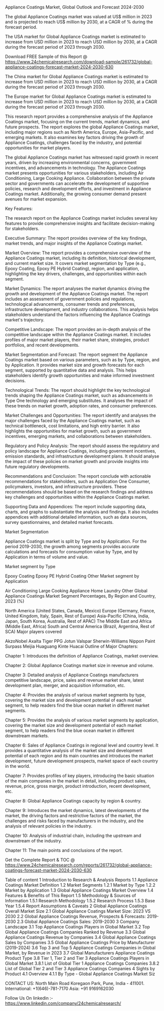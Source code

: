 Appliance Coatings Market, Global Outlook and Forecast 2024-2030

The global Appliance Coatings market was valued at US$ million in 2023 and is projected to reach US$ million by 2030, at a CAGR of % during the forecast period.

The USA market for Global Appliance Coatings  market is estimated to increase from USD million in 2023 to reach USD million by 2030, at a CAGR during the forecast period of 2023 through 2030.

Download FREE Sample of this Report @ https://www.24chemicalresearch.com/download-sample/261732/global-appliance-coatings-forecast-market-2024-2030-630

The China market for Global Appliance Coatings  market is estimated to increase from USD million in 2023 to reach USD million by 2030, at a CAGR during the forecast period of 2023 through 2030.

The Europe market for Global Appliance Coatings  market is estimated to increase from USD million in 2023 to reach USD million by 2030, at a CAGR during the forecast period of 2023 through 2030.

This research report provides a comprehensive analysis of the Appliance Coatings market, focusing on the current trends, market dynamics, and future prospects. The report explores the global Appliance Coatings market, including major regions such as North America, Europe, Asia-Pacific, and emerging markets. It also examines key factors driving the growth of Appliance Coatings, challenges faced by the industry, and potential opportunities for market players.

The global Appliance Coatings market has witnessed rapid growth in recent years, driven by increasing environmental concerns, government incentives, and advancements in technology. The Appliance Coatings market presents opportunities for various stakeholders, including Air Conditioning, Large Cooking Appliance. Collaboration between the private sector and governments can accelerate the development of supportive policies, research and development efforts, and investment in Appliance Coatings market. Additionally, the growing consumer demand present avenues for market expansion.

Key Features:

The research report on the Appliance Coatings market includes several key features to provide comprehensive insights and facilitate decision-making for stakeholders.

Executive Summary: The report provides overview of the key findings, market trends, and major insights of the Appliance Coatings market.

Market Overview: The report provides a comprehensive overview of the Appliance Coatings market, including its definition, historical development, and current market size. It covers market segmentation by Type (e.g., Epoxy Coating, Epoxy PE Hybrid Coating), region, and application, highlighting the key drivers, challenges, and opportunities within each segment.

Market Dynamics: The report analyses the market dynamics driving the growth and development of the Appliance Coatings market. The report includes an assessment of government policies and regulations, technological advancements, consumer trends and preferences, infrastructure development, and industry collaborations. This analysis helps stakeholders understand the factors influencing the Appliance Coatings market's trajectory.

Competitive Landscape: The report provides an in-depth analysis of the competitive landscape within the Appliance Coatings market. It includes profiles of major market players, their market share, strategies, product portfolios, and recent developments.

Market Segmentation and Forecast: The report segment the Appliance Coatings market based on various parameters, such as by Type, region, and by Application. It provides market size and growth forecasts for each segment, supported by quantitative data and analysis. This helps stakeholders identify growth opportunities and make informed investment decisions.

Technological Trends: The report should highlight the key technological trends shaping the Appliance Coatings market, such as advancements in Type One technology and emerging substitutes. It analyses the impact of these trends on market growth, adoption rates, and consumer preferences.

Market Challenges and Opportunities: The report identify and analyses the major challenges faced by the Appliance Coatings market, such as technical bottleneck, cost limitations, and high entry barrier. It also highlights the opportunities for market growth, such as government incentives, emerging markets, and collaborations between stakeholders.

Regulatory and Policy Analysis: The report should assess the regulatory and policy landscape for Appliance Coatings, including government incentives, emission standards, and infrastructure development plans. It should analyse the impact of these policies on market growth and provide insights into future regulatory developments.

Recommendations and Conclusion: The report conclude with actionable recommendations for stakeholders, such as Application One Consumer, policymakers, investors, and infrastructure providers. These recommendations should be based on the research findings and address key challenges and opportunities within the Appliance Coatings market.

Supporting Data and Appendices: The report include supporting data, charts, and graphs to substantiate the analysis and findings. It also includes appendices with additional detailed information, such as data sources, survey questionnaires, and detailed market forecasts.

Market Segmentation

Appliance Coatings market is split by Type and by Application. For the period 2019-2030, the growth among segments provides accurate calculations and forecasts for consumption value by Type, and by Application in terms of volume and value.

Market segment by Type

Epoxy Coating
Epoxy PE Hybrid Coating
Other
Market segment by Application

Air Conditioning
Large Cooking Appliance
Home Laundry
Other
Global Appliance Coatings Market Segment Percentages, By Region and Country, 2023 (%)

North America (United States, Canada, Mexico)
Europe (Germany, France, United Kingdom, Italy, Spain, Rest of Europe)
Asia-Pacific (China, India, Japan, South Korea, Australia, Rest of APAC)
The Middle East and Africa (Middle East, Africa)
South and Central America (Brazil, Argentina, Rest of SCA)
Major players covered

AkzoNobel
Axalta
Tiger
PPG
Jotun
Valspar
Sherwin-Williams
Nippon Paint
Surpass
Meijia
Huaguang
Kinte
Huacai
Outline of Major Chapters:

Chapter 1: Introduces the definition of Appliance Coatings, market overview.

Chapter 2: Global Appliance Coatings market size in revenue and volume.

Chapter 3: Detailed analysis of Appliance Coatings manufacturers competitive landscape, price, sales and revenue market share, latest development plan, merger, and acquisition information, etc.

Chapter 4: Provides the analysis of various market segments by type, covering the market size and development potential of each market segment, to help readers find the blue ocean market in different market segments.

Chapter 5: Provides the analysis of various market segments by application, covering the market size and development potential of each market segment, to help readers find the blue ocean market in different downstream markets.

Chapter 6: Sales of Appliance Coatings in regional level and country level. It provides a quantitative analysis of the market size and development potential of each region and its main countries and introduces the market development, future development prospects, market space of each country in the world.

Chapter 7: Provides profiles of key players, introducing the basic situation of the main companies in the market in detail, including product sales, revenue, price, gross margin, product introduction, recent development, etc.

Chapter 8: Global Appliance Coatings capacity by region & country.

Chapter 9: Introduces the market dynamics, latest developments of the market, the driving factors and restrictive factors of the market, the challenges and risks faced by manufacturers in the industry, and the analysis of relevant policies in the industry.

Chapter 10: Analysis of industrial chain, including the upstream and downstream of the industry.

Chapter 11: The main points and conclusions of the report.

Get the Complete Report & TOC @ https://www.24chemicalresearch.com/reports/261732/global-appliance-coatings-forecast-market-2024-2030-630

Table of content
1 Introduction to Research & Analysis Reports
1.1 Appliance Coatings Market Definition
1.2 Market Segments
1.2.1 Market by Type
1.2.2 Market by Application
1.3 Global Appliance Coatings Market Overview
1.4 Features & Benefits of This Report
1.5 Methodology & Sources of Information
1.5.1 Research Methodology
1.5.2 Research Process
1.5.3 Base Year
1.5.4 Report Assumptions & Caveats
2 Global Appliance Coatings Overall Market Size
2.1 Global Appliance Coatings Market Size: 2023 VS 2030
2.2 Global Appliance Coatings Revenue, Prospects & Forecasts: 2019-2030
2.3 Global Appliance Coatings Sales: 2019-2030
3 Company Landscape
3.1 Top Appliance Coatings Players in Global Market
3.2 Top Global Appliance Coatings Companies Ranked by Revenue
3.3 Global Appliance Coatings Revenue by Companies
3.4 Global Appliance Coatings Sales by Companies
3.5 Global Appliance Coatings Price by Manufacturer (2019-2024)
3.6 Top 3 and Top 5 Appliance Coatings Companies in Global Market, by Revenue in 2023
3.7 Global Manufacturers Appliance Coatings Product Type
3.8 Tier 1, Tier 2 and Tier 3 Appliance Coatings Players in Global Market
3.8.1 List of Global Tier 1 Appliance Coatings Companies
3.8.2 List of Global Tier 2 and Tier 3 Appliance Coatings Companies
4 Sights by Product
4.1 Overview
4.1.1 By Type - Global Appliance Coatings Market Siz

CONTACT US:
North Main Road Koregaon Park, Pune, India - 411001.
International: +1(646)-781-7170
Asia: +91 9169162030

Follow Us On linkedin :- https://www.linkedin.com/company/24chemicalresearch/
